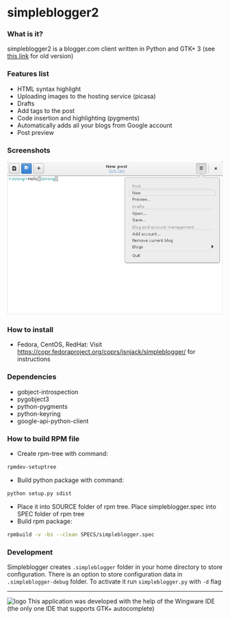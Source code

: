 simpleblogger2
=============
### What is it?
simpleblogger2 is a blogger.com client written in Python and GTK+ 3 (see [this link](http://sourceforge.net/projects/simpleblogger/) for old version)

### Features list
* HTML syntax highlight
* Uploading images to the hosting service (picasa)
* Drafts
* Add tags to the post
* Code insertion and highlighting (pygments)
* Automatically adds all your blogs from Google account
* Post preview

### Screenshots
![ScreenShot](https://raw.githubusercontent.com/e-shulitsky/simpleblogger/master/screenshots/simpleblogger2.png)

### How to install
* Fedora, CentOS, RedHat:
  Visit https://copr.fedoraproject.org/coprs/jsnjack/simpleblogger/ for instructions

### Dependencies
* gobject-introspection
* pygobject3
* python-pygments
* python-keyring
* google-api-python-client

### How to build RPM file
* Create rpm-tree with command:
```bash
rpmdev-setuptree
```
* Build python package with command:
```bash
python setup.py sdist
```
* Place it into SOURCE folder of rpm tree. Place simpleblogger.spec into SPEC folder of rpm tree
* Build rpm package:
```bash
rpmbuild -v -bs --clean SPECS/simpleblogger.spec
```

### Development
Simpleblogger creates `.simpleblogger` folder in your home directory to store configuration.
There is an option to store configuration data in `.simpleblogger-debug` folder. To activate
it run `simpleblogger.py` with `-d` flag

***
![logo](http://www.wingware.com/images/wingware-logo-107x34.png)
This application was developed with the help of the Wingware IDE (the only one IDE that supports GTK+ autocomplete)
